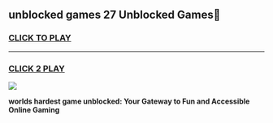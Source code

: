 
## unblocked games 27 Unblocked Games👋
<h3>
<a href="https://premium.freeplayer.one?title=unblocked_games_27&ref=16F">CLICK TO PLAY</a></h3>
<hr>

<h3>
<a href="https://premium.freeplayer.one?title=unblocked_games_27&ref=16F">CLICK 2 PLAY</a>
  
</h3>

<a href="https://premium.freeplayer.one?title=unblocked_games_27&ref=16F/"><img src="https://clearcache.store/games.png"></a>


**worlds hardest game unblocked: Your Gateway to Fun and Accessible Online Gaming**
